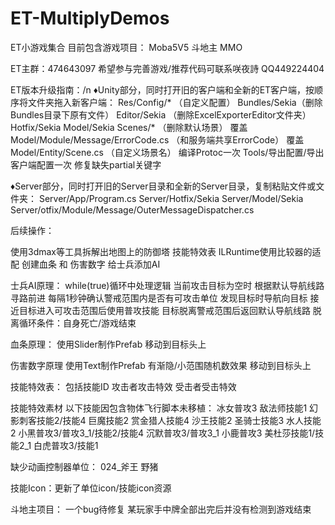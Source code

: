 # ET-MultiplyDemos
ET小游戏集合
目前包含游戏项目：
Moba5V5
斗地主
MMO

ET主群：474643097
希望参与完善游戏/推荐代码可联系咲夜詩
QQ449224404

ET版本升级指南：/n
♦Unity部分，同时打开旧的客户端和全新的ET客户端，按顺序将文件夹拖入新客户端：
Res/Config/* （自定义配置）
Bundles/Sekia（删除Bundles目录下原有文件）
Editor/Sekia （删除ExcelExporterEditor文件夹）
Hotfix/Sekia
Model/Sekia
Scenes/* （删除默认场景）
覆盖Model/Module/Message/ErrorCode.cs （和服务端共享ErrorCode）
覆盖Model/Entity/Scene.cs （自定义场景名）
编译Protoc一次
Tools/导出配置/导出客户端配置一次
修复缺失partial关键字

♦Server部分，同时打开旧的Server目录和全新的Server目录，复制粘贴文件或文件夹：
Server/App/Program.cs
Server/Hotfix/Sekia
Server/Model/Sekia
Server/otfix/Module/Message/OuterMessageDispatcher.cs


后续操作：

使用3dmax等工具拆解出地图上的防御塔
技能特效表
ILRuntime使用比较器的适配
创建血条 和 伤害数字
给士兵添加AI

士兵AI原理：
while(true)循环中处理逻辑
当前攻击目标为空时 根据默认导航线路寻路前进
每隔1秒钟确认警戒范围内是否有可攻击单位
发现目标时导航向目标
接近目标进入可攻击范围后使用普攻技能
目标脱离警戒范围后返回默认导航线路
脱离循环条件：自身死亡/游戏结束

血条原理：
使用Slider制作Prefab 移动到目标头上

伤害数字原理
使用Text制作Prefab 有渐隐/小范围随机数效果 移动到目标头上

技能特效表：
包括技能ID 攻击者攻击特效 受击者受击特效

技能特效素材 以下技能因包含物体飞行脚本未移植：
冰女普攻3
敌法师技能1
幻影刺客技能2/技能4
巨魔技能2
赏金猎人技能4
沙王技能2
圣骑士技能3
水人技能2
小黑普攻3/普攻3_1/技能2/技能4
沉默普攻3/普攻3_1
小鹿普攻3
美杜莎技能1/技能2_1
白虎普攻3/技能1

缺少动画控制器单位：
024_斧王
野猪

技能Icon：更新了单位icon/技能icon资源

斗地主项目：
一个bug待修复
某玩家手中牌全部出完后并没有检测到游戏结束
